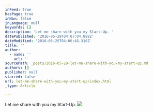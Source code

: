 ```yaml
---
inFeed: true
hasPage: true
inNav: false
inLanguage: null
keywords: []
description: 'Let me share with you my Start-Up. '
datePublished: '2016-05-29T04:07:04.888Z'
dateModified: '2016-05-29T04:06:48.316Z'
title: ''
author:
  - name: ''
    url: ''
sourcePath: _posts/2016-05-29-let-me-share-with-you-my-start-up.md
authors: []
publisher: null
starred: false
url: let-me-share-with-you-my-start-up/index.html
_type: Article

---
```

Let me share with you my Start-Up. ![](https://the-grid-user-content.s3-us-west-2.amazonaws.com/e7306efc-0585-4f3c-8cd6-52de9acd1fb0.png)